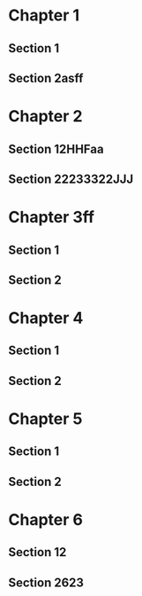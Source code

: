 # Chapter 1

## Section 1

## Section 2asff

# Chapter 2

## Section 12HHFaa

## Section 22233322JJJ

# Chapter 3ff

## Section 1

## Section 2

# Chapter 4

## Section 1

## Section 2

# Chapter 5

## Section 1

## Section 2

# Chapter 6

## Section 12

## Section 2623
